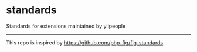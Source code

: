 # standards
Standards for extensions maintained by yiipeople

---

This repo is inspired by https://github.com/php-fig/fig-standards.

